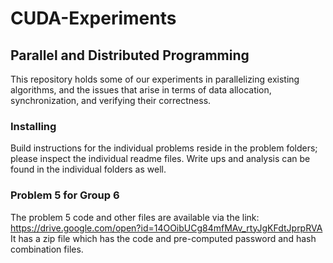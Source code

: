 # CUDA-Experiments
## Parallel and Distributed Programming
This repository holds some of our experiments in parallelizing existing algorithms, and the issues that arise in terms of data allocation, synchronization, and verifying their correctness.

### Installing
Build instructions for the individual problems reside in the problem folders; please inspect the individual readme files. Write ups and analysis can be found in the individual folders as well.

### Problem 5 for Group 6
The problem 5 code and other files are available via the link:
https://drive.google.com/open?id=14OOibUCg84mfMAv_rtyJgKFdtJprpRVA
It has a zip file which has the code and pre-computed password and hash combination files.